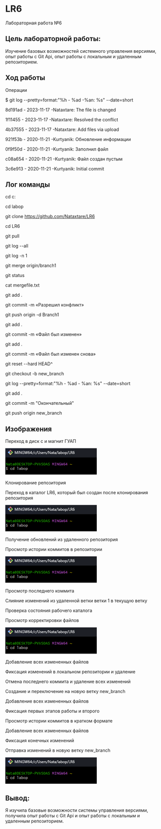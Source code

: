 # LR6
Лабораторная работа №6


## Цель лабораторной работы:
Изучение базовых возможностей системного управления версиями, опыт работы с Git Api, опыт работы с локальным и удаленным репозиторием.


## Ход работы

Операции


$ git log --pretty=format:"%h - %ad -%an: %s" --date=short

8d191ad - 2023-11-17 -Nataxtare: The file is changed

1f11455 - 2023-11-17 -Nataxtare: Resolved the conflict

4b37555 - 2023-11-17 -Nataxtare: Add files via upload

921f53b - 2020-11-21 -Kurtyanik: Обновление информации

0f9f50d - 2020-11-21 -Kurtyanik: Заполнил файл

c08a654 - 2020-11-21 -Kurtyanik: Файл создан пустым

3c6e913 - 2020-11-21 -Kurtyanik: Initial commit


## Лог команды


cd с:

cd labop

git clone https://github.com/Nataxtare/LR6

cd LR6

git pull

git log --all

git log -n 1

git merge origin/branch1

git status

cat mergefile.txt

git add .

git commit -m «Разрешил конфликт»

git push origin -d Branch1

git add .

git commit -m «Файл был изменен»

git add .

git commit -m «Файл был изменен снова»

git reset --hard HEAD^

git checkout -b new_branch

git log --pretty=format:"%h - %ad - %an: %s" --date=short

git add .

git commit -m "Окончательный"

git push origin new_branch


## Изображения


Переход в диск с и магнит ГУАП

![s1](https://github.com/Nataxtare/LR6/blob/master/imgs/1.png)

Клонирование репозитория

Переход в каталог LR6, который был создан после клонирования репозитория

![s2](https://github.com/Nataxtare/LR6/blob/master/imgs/1.png)

Получение обновлений из удаленного репозитория

Просмотр истории коммитов в репозитории

![s3](https://github.com/Nataxtare/LR6/blob/master/imgs/1.png)

Просмотр последнего коммита

Слияние изменений из удаленной ветки ветки 1 в текущую ветку

Проверка состояния рабочего каталога

Просмотр корректировки файлов

![s3](https://github.com/Nataxtare/LR6/blob/master/imgs/1.png)

Добавление всех измененных файлов

Фиксация изменений в локальном репозитории и удаление

Отмена последнего коммита и удаление всех изменений

Создание и переключение на новую ветку new_branch

Добавление всех измененных файлов

Фиксация первых этапов работы и второго

Просмотр истории коммитов в кратком формате

Добавление всех измененных файлов

Фиксация конечных изменений

Отправка изменений в новую ветку new_branch

![s3](https://github.com/Nataxtare/LR6/blob/master/imgs/1.png)


## Вывод:

Я изучила базовые возможности системы управления версиями, получила опыт работы с Git Api и опыт работы с локальным и удаленным репозиторием.



